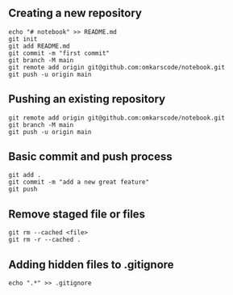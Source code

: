 ## Creating a new repository

```
echo "# notebook" >> README.md
git init
git add README.md
git commit -m "first commit"
git branch -M main
git remote add origin git@github.com:omkarscode/notebook.git
git push -u origin main
```

## Pushing an existing repository

```
git remote add origin git@github.com:omkarscode/notebook.git
git branch -M main
git push -u origin main
```

## Basic commit and push process

```
git add .
git commit -m "add a new great feature"
git push
```

## Remove staged file or files

```
git rm --cached <file>
git rm -r --cached .
```

## Adding hidden files to .gitignore

```
echo ".*" >> .gitignore
```
